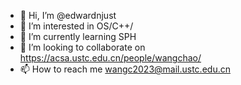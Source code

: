 - 👋 Hi, I’m @edwardnjust
- 👀 I’m interested in OS/C++/
- 🌱 I’m currently learning SPH
- 💞️ I’m looking to collaborate on https://acsa.ustc.edu.cn/people/wangchao/
- 📫 How to reach me wangc2023@mail.ustc.edu.cn

<!---
edwardnjust/edwardnjust is a ✨ special ✨ repository because its `README.md` (this file) appears on your GitHub profile.
You can click the Preview link to take a look at your changes.
--->
